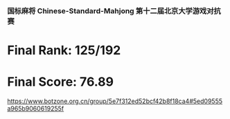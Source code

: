 ### 国标麻将 Chinese-Standard-Mahjong 第十二届北京大学游戏对抗赛
# Final Rank: 125/192
# Final Score: 76.89
https://www.botzone.org.cn/group/5e7f312ed52bcf42b8f18ca4#5ed09555a965b9060619255f

